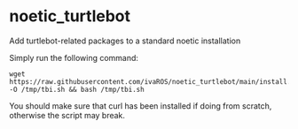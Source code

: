 # noetic_turtlebot
Add turtlebot-related packages to a standard noetic installation


Simply run the following command:
```
wget https://raw.githubusercontent.com/ivaROS/noetic_turtlebot/main/install.sh -O /tmp/tbi.sh && bash /tmp/tbi.sh
```

You should make sure that curl has been installed if doing from scratch, otherwise the script may break.
